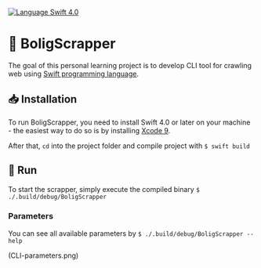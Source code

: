 [![Language Swift 4.0](https://img.shields.io/badge/Language-Swift%204.0-orange.svg)](https://swift.org)

# 🏡 BoligScrapper
The goal of this personal learning project is to develop CLI tool for crawling web using [Swift programming language](https://swift.org/). 

## 📥 Installation
To run BoligScrapper, you need to install Swift 4.0 or later on your machine - the easiest way to do so is by installing [Xcode 9](https://developer.apple.com/xcode/). 

After that, `cd` into the project folder and compile project with `$ swift build`

## 🏃 Run
To start the scrapper, simply execute the compiled binary `$ ./.build/debug/BoligScrapper`

### Parameters
You can see all available parameters by `$ ./.build/debug/BoligScrapper --help`

(CLI-parameters.png)
